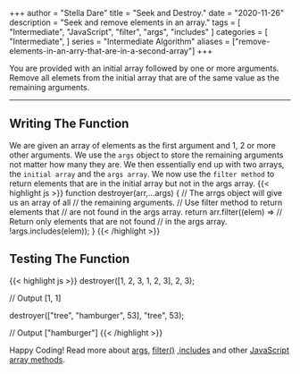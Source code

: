 +++
author = "Stella Dare"
title = "Seek and Destroy."
date = "2020-11-26"
description = "Seek and remove elements in an array."
tags = [
    "Intermediate",
    "JavaScript",
    "filter",
    "args",
    "includes"
]
categories = [
    "Intermediate",
]
series = "Intermediate Algorithm"
aliases = ["remove-elements-in-an-arry-that-are-in-a-second-array"]
+++

You are provided with an initial array followed by one or more arguments. Remove all elemets from the initial array that are of the same value as the remaining arguments.

<!--more-->

---
## Writing The Function
We are given an array of elements as the first argument and 1, 2 or more other arguments. We use the 
`args` object to store the remaining arguments not matter how many they are. We then essentially end up
with two arrays, the `initial array` and the `args array`. We now use the `filter method` to return elements that are in the initial array but not in the args array.
{{< highlight js >}}
function destroyer(arr,...args) {
  // The arrgs object will give us an array of all 
  // the remaining arguments.
  // Use filter method to return elements that 
  // are not found in the args array.
  return arr.filter((elem) => 
  // Return only elements that are not found
  // in the args array.
  !args.includes(elem));
}
{{< /highlight >}}

## Testing The Function
{{< highlight js >}}
destroyer([1, 2, 3, 1, 2, 3], 2, 3);

// Output
[1, 1]

destroyer(["tree", "hamburger", 53], "tree", 53);

// Output
["hamburger"]
{{< /highlight >}}

Happy Coding! Read more about [args](https://www.w3schools.com/js/js_es6.asp#mark_rest), [filter()](https://www.w3schools.com/jsref/jsref_filter.asp) ,[includes](https://www.w3schools.com/jsref/jsref_includes_array.asp) and other [JavaScript array methods](https://www.w3schools.com/jsref/jsref_obj_array.asp).